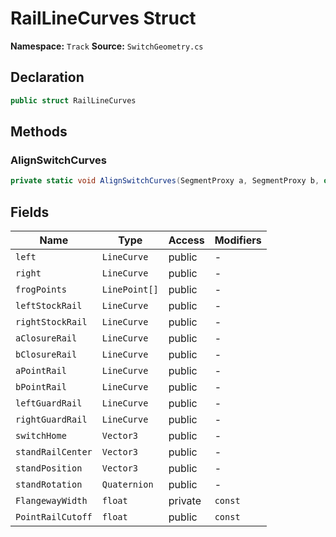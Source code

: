 # RailLineCurves Struct

**Namespace:** `Track`
**Source:** `SwitchGeometry.cs`

## Declaration

```csharp
public struct RailLineCurves
```

## Methods

### AlignSwitchCurves

```csharp
private static void AlignSwitchCurves(SegmentProxy a, SegmentProxy b, out Vector3 origin, out BezierCurve aCurve, out BezierCurve bCurve)
```

## Fields

| Name | Type | Access | Modifiers |
|------|------|--------|-----------|
| `left` | `LineCurve` | public | - |
| `right` | `LineCurve` | public | - |
| `frogPoints` | `LinePoint[]` | public | - |
| `leftStockRail` | `LineCurve` | public | - |
| `rightStockRail` | `LineCurve` | public | - |
| `aClosureRail` | `LineCurve` | public | - |
| `bClosureRail` | `LineCurve` | public | - |
| `aPointRail` | `LineCurve` | public | - |
| `bPointRail` | `LineCurve` | public | - |
| `leftGuardRail` | `LineCurve` | public | - |
| `rightGuardRail` | `LineCurve` | public | - |
| `switchHome` | `Vector3` | public | - |
| `standRailCenter` | `Vector3` | public | - |
| `standPosition` | `Vector3` | public | - |
| `standRotation` | `Quaternion` | public | - |
| `FlangewayWidth` | `float` | private | `const` |
| `PointRailCutoff` | `float` | public | `const` |

